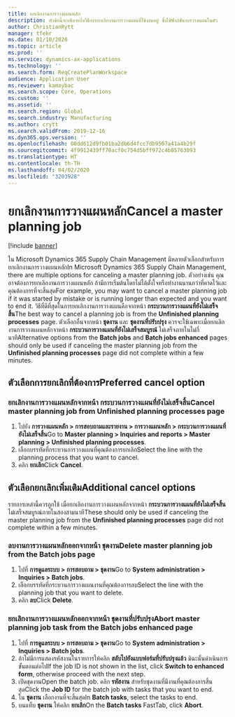 ```yaml
---
title: ยกเลิกงานการวางแผนหลัก
description: หัวข้อนี้จะอธิบายถึงวิธีการยกเลิกงานการวางแผนที่ใช้งานอยู่ ซึ่งใช้ฟังก์ชันการวางแผนในตัว
author: ChristianRytt
manager: tfehr
ms.date: 01/10/2020
ms.topic: article
ms.prod: ''
ms.service: dynamics-ax-applications
ms.technology: ''
ms.search.form: ReqCreatePlanWorkspace
audience: Application User
ms.reviewer: kamaybac
ms.search.scope: Core, Operations
ms.custom: ''
ms.assetid: ''
ms.search.region: Global
ms.search.industry: Manufacturing
ms.author: crytt
ms.search.validFrom: 2019-12-16
ms.dyn365.ops.version: ''
ms.openlocfilehash: 08dd612d9fb01ba2db6d4fcc7db9507a41a4b29f
ms.sourcegitcommit: 4f9912439ff78acf0c754d5bff972c4b85763093
ms.translationtype: HT
ms.contentlocale: th-TH
ms.lasthandoff: 04/02/2020
ms.locfileid: "3203928"
---
```

# <a name="cancel-a-master-planning-job"></a><span data-ttu-id="d9bd8-103">ยกเลิกงานการวางแผนหลัก</span><span class="sxs-lookup"><span data-stu-id="d9bd8-103">Cancel a master planning job</span></span>

[!include [banner](../includes/banner.md)]

<span data-ttu-id="d9bd8-104">ใน Microsoft Dynamics 365 Supply Chain Management มีหลายตัวเลือกสำหรับการยกเลิกงานการวางแผนหลัก</span><span class="sxs-lookup"><span data-stu-id="d9bd8-104">In Microsoft Dynamics 365 Supply Chain Management, there are multiple options for canceling a master planning job.</span></span> <span data-ttu-id="d9bd8-105">ตัวอย่างเช่น คุณอาจต้องการยกเลิกงานการวางแผนหลัก ถ้ามีการเริ่มต้นโดยไม่ได้ตั้งใจหรือทำงานนานกว่าที่คาดไว้และคุณต้องการที่จะสิ้นสุด</span><span class="sxs-lookup"><span data-stu-id="d9bd8-105">For example, you may want to cancel a master planning job if it was started by mistake or is running longer than expected and you want to end it.</span></span> <span data-ttu-id="d9bd8-106">วิธีที่ดีที่สุดในการยกเลิกงานการวางแผนคือจากหน้า **กระบวนการวางแผนที่ยังไม่เสร็จสิ้น**</span><span class="sxs-lookup"><span data-stu-id="d9bd8-106">The best way to cancel a planning job is from  the **Unfinished planning processes** page.</span></span> <span data-ttu-id="d9bd8-107">ตัวเลือกอื่นจากหน้า **ชุดงาน** และ **ชุดงานที่ปรับปรุง** ควรจะใช้เฉพาะเมื่อยกเลิกงานการวางแผนหลักจาหน้า **กระบวนการวางแผนที่ยังไม่เสร็จสมบูรณ์** ไม่เสร็จภายในไม่กี่นาที</span><span class="sxs-lookup"><span data-stu-id="d9bd8-107">Alternative options from the **Batch jobs** and **Batch jobs enhanced** pages should only be used if canceling the master planning job from the **Unfinished planning processes** page did not complete within a few minutes.</span></span>

## <a name="preferred-cancel-option"></a><span data-ttu-id="d9bd8-108">ตัวเลือกการยกเลิกที่ต้องการ</span><span class="sxs-lookup"><span data-stu-id="d9bd8-108">Preferred cancel option</span></span>
### <a name="cancel-master-planning-job-from-unfinished-planning-processes-page"></a><span data-ttu-id="d9bd8-109">ยกเลิกงานการวางแผนหลักจากหน้า **กระบวนการวางแผนที่ยังไม่เสร็จสิ้น**</span><span class="sxs-lookup"><span data-stu-id="d9bd8-109">Cancel master planning job from **Unfinished planning processes** page</span></span>
1. <span data-ttu-id="d9bd8-110">ไปยัง **การวางแผนหลัก > การสอบถามและรายงาน > การวางแผนหลัก > กระบวนการวางแผนที่ยังไม่เสร็จสิ้น**</span><span class="sxs-lookup"><span data-stu-id="d9bd8-110">Go to **Master planning > Inquiries and reports > Master planning > Unfinished planning processes**.</span></span>
2. <span data-ttu-id="d9bd8-111">เลือกบรรทัดที่กระบวนการวางแผนที่คุณต้องการยกเลิก</span><span class="sxs-lookup"><span data-stu-id="d9bd8-111">Select the line with the planning process that you want to cancel.</span></span>
3. <span data-ttu-id="d9bd8-112">คลิก **ยกเลิก**</span><span class="sxs-lookup"><span data-stu-id="d9bd8-112">Click **Cancel**.</span></span>

## <a name="additional-cancel-options"></a><span data-ttu-id="d9bd8-113">ตัวเลือกยกเลิกเพิ่มเติม</span><span class="sxs-lookup"><span data-stu-id="d9bd8-113">Additional cancel options</span></span>
<span data-ttu-id="d9bd8-114">รายการเหล่านี้ควรถูกใช้ เมื่อยกเลิกงานการวางแผนหลักจากหน้า **กระบวนการวางแผนที่ยังไม่เสร็จสิ้น** ไม่เสร็จสมบูรณ์ภายในสองสามนาที</span><span class="sxs-lookup"><span data-stu-id="d9bd8-114">These should only be used if canceling the master planning job from the **Unfinished planning processes** page did not complete within a few minutes.</span></span>

### <a name="delete-master-planning-job-from-the-batch-jobs-page"></a><span data-ttu-id="d9bd8-115">ลบงานการวางแผนหลักออกจากหน้า **ชุดงาน**</span><span class="sxs-lookup"><span data-stu-id="d9bd8-115">Delete master planning job from the **Batch jobs** page</span></span>
1. <span data-ttu-id="d9bd8-116">ไปที่ **การดูแลระบบ > การสอบถาม > ชุดงาน**</span><span class="sxs-lookup"><span data-stu-id="d9bd8-116">Go to **System administration > Inquiries > Batch jobs**.</span></span>
2. <span data-ttu-id="d9bd8-117">เลือกบรรทัดที่กระบวนการวางแผนงานที่คุณต้องการลบ</span><span class="sxs-lookup"><span data-stu-id="d9bd8-117">Select the line with the planning job that you want to delete.</span></span>
3. <span data-ttu-id="d9bd8-118">คลิก **ลบ**</span><span class="sxs-lookup"><span data-stu-id="d9bd8-118">Click **Delete**.</span></span>

### <a name="abort-master-planning-job-task-from-the-batch-jobs-enhanced-page"></a><span data-ttu-id="d9bd8-119">ยกเลิกงานการวางแผนหลักออกจากหน้า **ชุดงานที่ปรับปรุง**</span><span class="sxs-lookup"><span data-stu-id="d9bd8-119">Abort master planning job task from the **Batch jobs enhanced** page</span></span>
1. <span data-ttu-id="d9bd8-120">ไปที่ **การดูแลระบบ > การสอบถาม > ชุดงาน**</span><span class="sxs-lookup"><span data-stu-id="d9bd8-120">Go to **System administration > Inquiries > Batch jobs**.</span></span>
2. <span data-ttu-id="d9bd8-121">ถ้าไม่มีการแสดงรหัสงานในรายการให้คลิก **สลับไปยังแบบฟอร์มที่ปรับปรุงแล้ว** มิฉะนั้นดำเนินการขั้นตอนต่อไป</span><span class="sxs-lookup"><span data-stu-id="d9bd8-121">If the job ID is not shown in the list, click **Switch to enhanced form**, otherwise proceed with the next step.</span></span>
3. <span data-ttu-id="d9bd8-122">เปิดชุดงาน</span><span class="sxs-lookup"><span data-stu-id="d9bd8-122">Open the batch job.</span></span> <span data-ttu-id="d9bd8-123">คลิก **รหัสงาน** สำหรับชุดงานที่มีงานที่คุณต้องการสิ้นสุด</span><span class="sxs-lookup"><span data-stu-id="d9bd8-123">Click the **Job ID** for the batch job with tasks that you want to end.</span></span>
4. <span data-ttu-id="d9bd8-124">ใน **ชุดงาน** เลือกงานที่จะสิ้นสุด</span><span class="sxs-lookup"><span data-stu-id="d9bd8-124">In **Batch tasks**, select the tasks to end.</span></span>
5. <span data-ttu-id="d9bd8-125">บนแท็บ **ชุดงาน** ให้คลิก **ยกเลิก**</span><span class="sxs-lookup"><span data-stu-id="d9bd8-125">On the **Batch tasks** FastTab, click **Abort**.</span></span>
